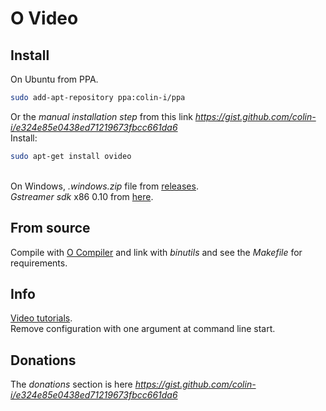 # O Video

## Install
On Ubuntu from PPA.
```sh
sudo add-apt-repository ppa:colin-i/ppa
```
Or the *manual installation step* from this link *https://gist.github.com/colin-i/e324e85e0438ed71219673fbcc661da6* \
Install:
```sh
sudo apt-get install ovideo
```
\
On Windows, <i>.windows.zip</i> file from [releases](https://github.com/colin-i/ostream/releases).\
<i>Gstreamer sdk</i> x86 0.10 from [here](https://cgit.freedesktop.org/gstreamer/gstreamer/refs/heads).

## From source
Compile with [O Compiler](https://github.com/colin-i/o) and link with
<i>binutils</i> and see the <i>Makefile</i> for requirements.

## Info
[Video tutorials](https://www.youtube.com/channel/UC7I-BgCSgKI9uxvNsdkE-wg).\
Remove configuration with one argument at command line start.

## Donations
The *donations* section is here
*https://gist.github.com/colin-i/e324e85e0438ed71219673fbcc661da6*
